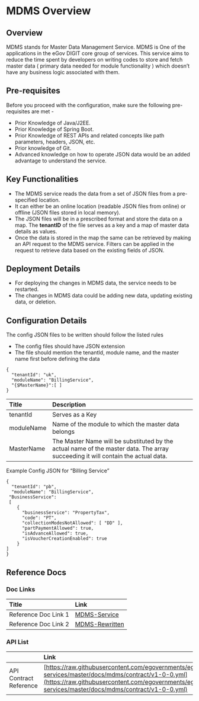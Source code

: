 # MDMS Overview

## Overview <a id="Overview"></a>

MDMS stands for Master Data Management Service. MDMS is One of the applications in the eGov DIGIT core group of services. This service aims to reduce the time spent by developers on writing codes to store and fetch master data \( primary data needed for module functionality \) which doesn’t have any business logic associated with them.

## Pre-requisites <a id="Pre-requisites"></a>

Before you proceed with the configuration, make sure the following pre-requisites are met -

* Prior Knowledge of Java/J2EE.
* Prior Knowledge of Spring Boot.
* Prior Knowledge of REST APIs and related concepts like path parameters, headers, JSON, etc.
* Prior knowledge of Git.
* Advanced knowledge on how to operate JSON data would be an added advantage to understand the service.

## Key Functionalities <a id="Key-Functionalities"></a>

* The MDMS service reads the data from a set of JSON files from a pre-specified location.
* It can either be an online location \(readable JSON files from online\) or offline \(JSON files stored in local memory\).
* The JSON files will be in a prescribed format and store the data on a map. The **tenantID** of the file serves as a key and a map of master data details as values.
* Once the data is stored in the map the same can be retrieved by making an API request to the MDMS service. Filters can be applied in the request to retrieve data based on the existing fields of JSON.

## Deployment Details <a id="Deployment-Details"></a>

* For deploying the changes in MDMS data, the service needs to be restarted.
* The changes in MDMS data could be adding new data, updating existing data, or deletion.

## Configuration Details <a id="Configuration-Details"></a>

The config JSON files to be written should follow the listed rules

* The config files should have JSON extension
* The file should mention the tenantId, module name, and the master name first before defining the data 

```text
{
  "tenantId": "uk",
  "moduleName": "BillingService",
  "{$MasterName}":[ ]
}
```

| **Title** | **Description** |
| :--- | :--- |
| tenantId | Serves as a Key |
| moduleName | Name of the module to which the master data belongs |
| MasterName | The Master Name will be substituted by the actual name of the master data. The array succeeding it will contain the actual data. |

Example Config JSON for “Billing Service”

```text
{
  "tenantId": "pb",
  "moduleName": "BillingService",
 "BusinessService": 
 [
    {
      "businessService": "PropertyTax",
      "code": "PT",
      "collectionModesNotAllowed": [ "DD" ],
      "partPaymentAllowed": true,
      "isAdvanceAllowed": true,
      "isVoucherCreationEnabled": true
    }
]
}
```

## Reference Docs

### Doc Links <a id="Doc-Links"></a>

| **Title** | **Link** |
| :--- | :--- |
| Reference Doc Link 1 | [MDMS-Service](https://digit-discuss.atlassian.net/wiki/spaces/EPE/pages/37224465/MDMS-Service) |
| Reference Doc Link 2 | [MDMS-Rewritten](https://digit-discuss.atlassian.net/wiki/spaces/EPE/pages/82313281/MDMS-Rewritten) |

### API List <a id="API-List"></a>

|  | **Link** |
| :--- | :--- |
| API Contract Reference | [https://raw.githubusercontent.com/egovernments/egov-services/master/docs/mdms/contract/v1-0-0.yml](https://raw.githubusercontent.com/egovernments/egov-services/master/docs/mdms/contract/v1-0-0.yml) |

